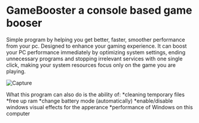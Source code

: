 # GameBooster a console based game booser
Simple program by helping you get better, faster, smoother performance from your pc. Designed to enhance your gaming experience. It can boost your PC performance immediately by optimizing system settings, ending unnecessary programs and stopping irrelevant services with one single click, making your system resources focus only on the game you are playing.

![Capture](https://user-images.githubusercontent.com/17788920/56475175-7190eb80-648d-11e9-96c1-70c25b2ae2fb.PNG)

What this program can also do is the ability of:
    *cleaning temporary files
    *free up ram
    *change battery mode (automatically)
    *enable/disable windows visual effects for the apperance
    *performance of Windows on this computer
    
    
    
 

